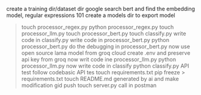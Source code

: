 create a training dir/dataset dir
google search bert and find the embedding model, regular expressions 101
create a models dir to export model
>touch processor_regex.py
>python processor_regex.py
>touch processor_llm.py
>touch processor_bert.py
>touch classify.py
write code in classify.py
write code in processor_bert.py
>python processor_bert.py
do the debugging in processor_bert.py
now use open source lama model from groq cloud
create .env and preserve api key from groq
now writ code ine processor_llm.py
>python processor_llm.py
now write code in classify
>python classify.py
API test follow codebasic API tes
>touch requirements.txt
>pip freeze > requirements.txt
>touch README.md generated by ai and make modification
>gid push
>touch server.py
call in postman